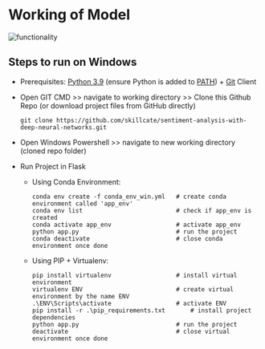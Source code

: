 # Working of Model

![functionality](https://github.com/Manvn48/Imdb-reviews-Sentiment-Analysis/blob/main/movie-sentiment-functionality.gif)


## Steps to run on Windows

* Prerequisites: [Python 3.9](https://www.python.org/downloads/) (ensure Python is added to [PATH](https://medium.com/co-learning-lounge/how-to-download-install-python-on-windows-2021-44a707994013)) + [Git](https://www.markdownguide.org/basic-syntax/) Client 
* Open GIT CMD >> navigate to working directory >> Clone this Github Repo (or download project files from GitHub directly)

      git clone https://github.com/skillcate/sentiment-analysis-with-deep-neural-networks.git  
* Open Windows Powershell >> navigate to new working directory (cloned repo folder)
* Run Project in Flask


  * Using Conda Environment:

        conda env create -f conda_env_win.yml   # create conda environment called 'app_env'
        conda env list                          # check if app_env is created
        conda activate app_env                  # activate app_env
        python app.py                           # run the project
        conda deactivate                        # close conda environment once done

  * Using PIP + Virtualenv:
 
        pip install virtualenv                  # install virtual environment        
        virtualenv ENV                          # create virtual environment by the name ENV
        .\ENV\Scripts\activate                  # activate ENV
        pip install -r .\pip_requirements.txt       # install project dependencies
        python app.py                           # run the project
        deactivate                              # close virtual environment once done

        
